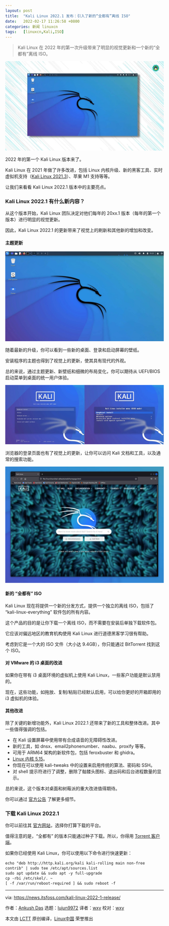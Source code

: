 ```yaml
---
layout: post
title:	"Kali Linux 2022.1 发布：引入了新的“全都有”离线 ISO"
date:	2022-02-17 11:26:58 +0800 
categories:	新闻 linuxcn 
tags:	[linuxcn,Kali,ISO]
---
```




> 
> Kali Linux 在 2022 年的第一次升级带来了明显的视觉更新和一个新的“全都有”离线 ISO。
> 
> 
> 


![](/Asserts/Images/album/202202/17/112659ma1wmdw119zbear4.jpg)


2022 年的第一个 Kali Linux 版本来了。


Kali Linux 在 2021 年做了许多改进，包括 Linux 内核升级、新的黑客工具、实时虚拟机支持（[Kali Linux 2021.3](https://news.itsfoss.com/kali-linux-2021-3-release/)）、苹果 M1 支持等等。


让我们来看看 Kali Linux 2022.1 版本中的主要亮点。


### Kali Linux 2022.1 有什么新内容？


从这个版本开始，Kali Linux 团队决定对他们每年的 20xx.1 版本（每年的第一个版本）进行明显的视觉更新。


因此，Kali Linux 2022.1 的更新带来了视觉上的刷新和其他新的增加和改变。


#### 主题更新


![](/Asserts/Images/album/202202/17/112659xs2vdo3296cdxjmf.jpg)


随着最新的升级，你可以看到一些新的桌面、登录和启动屏幕的壁纸。


安装程序的主题也得到了视觉上的更新，使其具有现代的外观。


总的来说，通过主题更新、新壁纸和细微的布局变化，你可以期待从 UEFI/BIOS 启动菜单到桌面的统一用户体验。


![](/Asserts/Images/album/202202/17/112700s6642o2zo0tujzui.jpg)


浏览器的登录页面也有了视觉上的更新，让你可以访问 Kali 文档和工具，以及通常的搜索功能。


![](/Asserts/Images/album/202202/17/112701uhde5vaxve524888.jpg)


#### 新的 “全都有” ISO


Kali Linux 现在将提供一个新的分发方式，提供一个独立的离线 ISO，包括了 “kali-linux-everything” 软件包的所有内容。


这个产品的目的是让你下载一个离线 ISO，而不需要在安装后单独下载软件包。


它应该对偏远地区的教育机构使用 Kali Linux 进行道德黑客学习很有帮助。


考虑到它是一个大的 ISO 文件（大小达 9.4GB），你只能通过 BitTorrent 找到这个 ISO。


#### 对 VMware 的 i3 桌面的改进


如果你在带有 i3 桌面环境的虚拟机上使用 Kali Linux，一些客户功能是默认禁用的。


现在，这些功能，如拖放、复制/粘贴已经默认启用，可以给你更好的开箱即用的 i3 虚拟机的体验。


#### 其他改进


除了关键的新增功能外，Kali Linux 2022.1 还带来了新的工具和整体改进。其中一些值得强调的包括。


* 在 Kali 设置屏幕中使用带有合成语音的无障碍性改进。
* 新的工具，如 dnsx、email2phonenumber、naabu、proxify 等等。
* 可用于 ARM64 架构的新软件包，包括 feroxbuster 和 ghidra。
* [Linux 内核 5.15](https://news.itsfoss.com/linux-kernel-5-15-release/)。
* 你现在可以使用 kali-tweaks 中的设置来启用传统的算法、密码和 SSH。
* 对 shell 提示符进行了调整，删除了骷髅头图标、退出码和后台进程数量的显示。


总的来说，这个版本对桌面和树莓派的重大改进值得期待。


你可以通过 [官方公告](https://www.kali.org/blog/kali-linux-2022-1-release/) 了解更多细节。


### 下载 Kali Linux 2022.1


你可以前往其 [官方网站](https://www.kali.org/get-kali/)，选择你打算下载的平台。


值得注意的是，“全都有” 的版本只能通过种子下载。所以，你得用 [Torrent 客户端](https://itsfoss.com/best-torrent-ubuntu/)。


如果你已经使用 Kali Linux，你可以使用以下命令进行快速更新：



```
echo "deb http://http.kali.org/kali kali-rolling main non-free contrib" | sudo tee /etc/apt/sources.list
sudo apt update && sudo apt -y full-upgrade
cp -rbi /etc/skel/. ~
[ -f /var/run/reboot-required ] && sudo reboot -f

```



---


via: <https://news.itsfoss.com/kali-linux-2022-1-release/>


作者：[Ankush Das](https://news.itsfoss.com/author/ankush/) 选题：[lujun9972](https://github.com/lujun9972) 译者：[wxy](https://github.com/wxy) 校对：[wxy](https://github.com/wxy)


本文由 [LCTT](https://github.com/LCTT/TranslateProject) 原创编译，[Linux中国](https://linux.cn/) 荣誉推出
